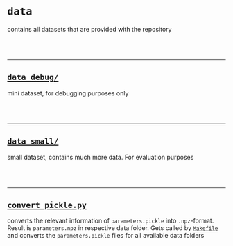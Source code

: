 # `data`

contains all datasets that are provided with the repository

<br/><br/>

-------

## <a href='data_debug/' target='_blank'>`data_debug/`</a>

mini dataset, for debugging purposes only

<br/><br/>

-------

## <a href='data_small/' target='_blank'>`data_small/`</a>

small dataset, contains much more data. For evaluation purposes

<br/><br/>

-------

## <a href='convert_pickle.py' target='_blank'>`convert_pickle.py`</a>

converts the relevant information of `parameters.pickle` into `.npz`-format. Result is `parameters.npz` in respective data folder. Gets called by <a href='../Makefile' target='_blank'>`Makefile`</a> and converts the `parameters.pickle` files for all available data folders